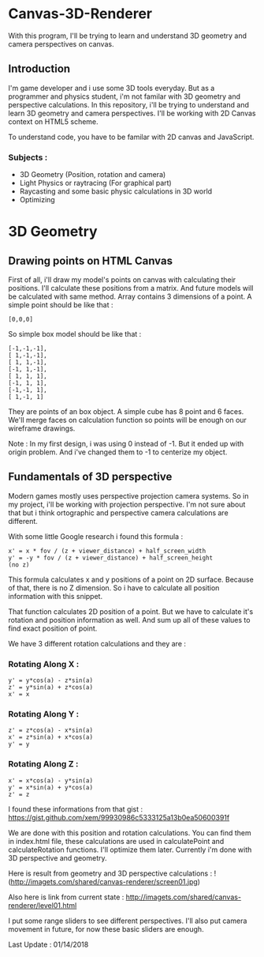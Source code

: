 # Canvas-3D-Renderer
With this program, I'll be trying to learn and understand 3D geometry and camera perspectives on canvas.

## Introduction
I'm game developer and i use some 3D tools everyday. But as a programmer and physics student, i'm not familar with 3D geometry and perspective calculations. In this repository, i'll be trying to understand and learn 3D geometry and camera perspectives. I'll be working with 2D Canvas context on HTML5 scheme.

To understand code, you have to be familar with 2D canvas and JavaScript.

### Subjects : 
+ 3D Geometry (Position, rotation and camera)
+ Light Physics or raytracing (For graphical part)
+ Raycasting and some basic physic calculations in 3D world
+ Optimizing

# 3D Geometry

## Drawing points on HTML Canvas
First of all, i'll draw my model's points on canvas with calculating their positions. I'll calculate these positions from a matrix. And future models will be calculated with same method. Array contains 3 dimensions of a point. A simple point should be like that :
```
[0,0,0]
```

So simple box model should be like that :
```
[-1,-1,-1],
[ 1,-1,-1],
[ 1, 1,-1],
[-1, 1,-1],
[ 1, 1, 1],
[-1, 1, 1],
[-1,-1, 1],
[ 1,-1, 1]
```

They are points of an box object. A simple cube has 8 point and 6 faces. We'll merge faces on calculation function so points will be enough on our wireframe drawings.

Note : In my first design, i was using 0 instead of -1. But it ended up with origin problem. And i've changed them to -1 to centerize my object.

## Fundamentals of 3D perspective
Modern games mostly uses perspective projection camera systems. So in my project, i'll be working with projection perspective. I'm not sure about that but i think ortographic and perspective camera calculations are different.

With some little Google research i found this formula :
```
x' = x * fov / (z + viewer_distance) + half_screen_width
y' = -y * fov / (z + viewer_distance) + half_screen_height
(no z) 
```

This formula calculates x and y positions of a point on 2D surface. Because of that, there is no Z dimension. So i have to calculate all position information with this snippet.

That function calculates 2D position of a point. But we have to calculate it's rotation and position information as well. And sum up all of these values to find exact position of point.

We have 3 different rotation calculations and they are :

### Rotating Along X :
```
y' = y*cos(a) - z*sin(a)
z' = y*sin(a) + z*cos(a)
x' = x
```

### Rotating Along Y :
```
z' = z*cos(a) - x*sin(a)
x' = z*sin(a) + x*cos(a)
y' = y
```

### Rotating Along Z :
```
x' = x*cos(a) - y*sin(a)
y' = x*sin(a) + y*cos(a)
z' = z
```

I found these informations from that gist : https://gist.github.com/xem/99930986c5333125a13b0ea50600391f

We are done with this position and rotation calculations. You can find them in index.html file, these calculations are used in calculatePoint and calculateRotation functions. I'll optimize them later. Currently i'm done with 3D perspective and geometry.

Here is result from geometry and 3D perspective calculations :
!(http://imagets.com/shared/canvas-renderer/screen01.jpg)

Also here is link from current state :
http://imagets.com/shared/canvas-renderer/level01.html

I put some range sliders to see different perspectives. I'll also put camera movement in future, for now these basic sliders are enough.

Last Update : 01/14/2018